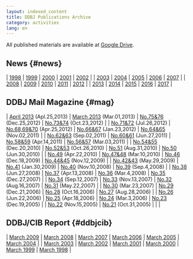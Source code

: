 ```yaml
---
layout: indexed_content
title: DDBJ Publications Archive
category: activities
lang: en
---
```


All published materials are available at [Google Drive](https://drive.google.com/drive/u/2/folders/1Q9-RtK-maEp7HsYq0i9k-MxOTSldMr7G).

## News {#news}

| [1998](/news/en/index-e.html?year%5B%5D=1998) | [1999](/news/en/index-e.html?year%5B%5D=1999) | [2000](/news/en/index-e.html?year%5B%5D=2000) | [2001](/news/en/index-e.html?year%5B%5D=2001) | [2002](/news/en/index-e.html?year%5B%5D=2002) |
| [2003](/news/en/index-e.html?year%5B%5D=2003) | [2004](/news/en/index-e.html?year%5B%5D=2004) | [2005](/news/en/index-e.html?year%5B%5D=2005) | [2006](/news/en/index-e.html?year%5B%5D=2006) | [2007](/news/en/index-e.html?year%5B%5D=2007) |
| [2008](/news/en/index-e.html?year%5B%5D=2008) | [2009](/news/en/index-e.html?year%5B%5D=2009) | [2010](/news/en/index-e.html?year%5B%5D=2010) | [2011](/news/en/index-e.html?year%5B%5D=2011) | [2012](/news/en/index-e.html?year%5B%5D=2012) |
| [2013](/news/en/index-e.html?year%5B%5D=2013) | [2014](/news/en/index-e.html?year%5B%5D=2014) | [2015](/news/en/index-e.html?year%5B%5D=2015) | [2016](/news/en/index-e.html?year%5B%5D=2016) | [2017](/news/en/index-e.html?year%5B%5D=2017) |

## DDBJ Mail Magazine {#mag}

| [April 2013](https://drive.google.com/file/d/1Wb0GwBXJXtrEhIx_HrsK5Oc1UnETGBLJ) (Apl.25,2013) | [March 2013](https://drive.google.com/file/d/1R4F1e4kKc-gFr16mUndB5HCEiyRZIUyl) (Mar.01,2013)  | [No.75&76](https://drive.google.com/file/d/1FmC2_XVPMEDLG2Zq6qrMD_fHbFEIuXiq) (Dec.25,2012) | [No.73&74](https://drive.google.com/file/d/1KIoETG1oak9kA5K0pshNzLME0sRRS5yV) (Oct.23,2012) |
| [No.71&72](https://drive.google.com/file/d/1y3R_fryxFiRfPyUbmUtpTmucAy8c8y9K) (Jul.26,2012)   | [No.68,69&70](https://drive.google.com/file/d/1wIUjYDireYszuw5EoFESl67bIIP55J0E) (Apr.25,2012) | [No.66&67](https://drive.google.com/file/d/1lr_JZfENxuiphgeCRL6Iu2aNv2O4m3Wj) (Jan.23,2012) | [No.64&65](https://drive.google.com/file/d/1HgbQy6LzRkc7PYIjZL18lr2WLt0D7gDq) (Nov.02,2011) |
| [No.62&63](https://drive.google.com/file/d/1O_vksw266iXRTH4NiOHbrWTmbLp56eK3) (Sep.02,2011)   | [No.60&61](https://drive.google.com/file/d/1hQvEawsXyGA0cH258-1ABELAx--urOb3) (Jun.27,2011)    | [No.58&59](https://drive.google.com/file/d/1eTkygmcN8SjHTLJqrGBP97qskQxJLEHk) (Apr.14,2011) | [No.56&57](https://drive.google.com/file/d/1u39Of-ZqSAIkFNnSH8nd03D_jmjFUfuz) (Mar.03,2011) |
| [No.54&55](https://drive.google.com/file/d/1b4q_Wr4K-QD6czdmt0WDTAT8R16QSmOC) (Dec.20,2010)   | [No.52&53](https://drive.google.com/file/d/1ypGHC6-0yZIuRWHILVBWc6kF1AOkfCcU) (Oct.26,2010)    | [No.51](https://drive.google.com/file/d/1XXQd_gSEveZSWxmvvpteMgi8UmT--NuA) (Aug.31,2010)    | [No.50](https://drive.google.com/file/d/1MDWGG-6cKXPfY3MiSr_TZehaZv5QZQQT) (Jun.30,2010)    |
| [No.49](https://drive.google.com/file/d/1b2nsjcm8ettEmd4f8vzF94MBi_Ql-609) (Apr.22,2010)      | [No.47&48](https://drive.google.com/file/d/1ULYK8KjwyWR3AZGP0BwJdfu_ibGj-Sri) (Mar.10,2010)    | [No.46](https://drive.google.com/file/d/1pOBLjAVy8ZyrEdyj17Gu-6fEx7VnT6z_) (Dec.18,2009)    | [No.44&45](https://drive.google.com/file/d/1zzABkfGSZgNR0_OOhRrRjbF2UDCk95jT) (Nov.12,2009) |
| [No.42&43](https://drive.google.com/file/d/1YPmfb2pcNiIF_ScPWhYSPiZY_NbN6XTf) (May.29,2009)   | [No.41](https://drive.google.com/file/d/1dWSoWzLs-ubvTC5xs-3LtYAu7e4tVP_g) (Jan.30,2009)       | [No.40](https://drive.google.com/file/d/1d-32Yvn_Wba-3XSEP7CB2N2VeAPp_Zwf) (Nov.10,2008)    | [No.39](https://drive.google.com/file/d/1ILmoL2zyFw3qHsGxgVTcniXaP36b6nyI) (Sep.4,2008)     |
| [No.38](https://drive.google.com/file/d/1SuGxHPx4hfiflO19Gq8XJOyXJl6nKfAW) (Jun.27,2008)      | [No.37](https://drive.google.com/file/d/1YfzkMLnstM0dkAuFq-YHLLRnkdjw1du7) (Apr.13,2008)       | [No.36](https://drive.google.com/file/d/1h8kA7fFGodZaozC_OHV2qr4GWyh5WSA3) (Mar.4,2008)     | [No.35](https://drive.google.com/file/d/1xMlbWmKs8ElcNn0dh5j-ldLeL0yykwdW) (Dec.27,2007)    |
| [No.34](https://drive.google.com/file/d/1A6uGOuTfscfu01XKgfR1izedwyD7upAO) (Sep.12,2007)      | [No.33](https://drive.google.com/file/d/1o7b0BWKn813gJrQNoyErmcq21ViVK54l) (Nov.13,2007)       | [No.32](https://drive.google.com/file/d/1uJBwu1aqsVPn_jGAgiHh4jZLVb8VF1xL) (Aug.16,2007)    | [No.31](https://drive.google.com/file/d/18IwqZEik4RB6OSVfoL3sk1JAycP9c4xF) (May.22,2007)    |
| [No.30](https://drive.google.com/file/d/1ztzfepxPnC2-Zg8Ltpuz2-EPHLy36Inn) (Mar.23,2007)      | [No.29](https://drive.google.com/file/d/1GL6b87AvJedadsD1MRALl2MK3dKdUk8b) (Dec.21,2006)       | [No.28](https://drive.google.com/file/d/1jFnTWQEmjO5HGM4F0QWS4hOewOb1vhCu) (Oct.16,2006)    | [No.27](https://drive.google.com/file/d/1QrllTZX5yWF6QIMlui7OUGlKXzXOnXCN) (Aug.28,2006)    |
| [No.26](https://drive.google.com/file/d/1aeO1C2vWsgYB2uBnf_Nvuj4HCbNB2Xw7) (Jun.22,2006)      | [No.25](https://drive.google.com/file/d/1YqT4qC_C00uP4dsyjghyxD8B4dm6kfdq) (Apr.18,2006)       | [No.24](https://drive.google.com/file/d/1huW9yHQl2z40IccOziAl_zHsOVoCi1GR) (Mar.3,2006)     | [No.23](https://drive.google.com/file/d/1UOy-o55d9aCIWJd37_a1D1utHeoVFZeb) (Dec.19,2005)    |
| [No.22](https://drive.google.com/file/d/1VHICY3ErWqD2J-ti6fLl9EbOaFzs3K_d) (Nov.15,2005)      | [No.21](https://drive.google.com/file/d/1m2vPwya-p0aKNtN3gdNTbZFEL_pWURNX) (Oct.31,2005)       |                                                                                             |                                                                                             |

## DDBJ/CIB Report {#ddbjcib}

| [March 2009](https://drive.google.com/file/d/1AstP0nvaTrZdMUDV6fnj--9Hz2xUNZgP) | [March 2008](https://drive.google.com/file/d/1IAL7bsXcdVi-RnVaKTEP05-qLUXbzyMf) | [March 2007](https://drive.google.com/file/d/1oO_jJM3922X7u42UVojRLR1L39rh2-67) | [March 2006](https://drive.google.com/file/d/1oYBeAfl5sWW6njbN_G8-25uvMPjCbmxi) | [March 2005](https://drive.google.com/file/d/1JmhUYrWhRKQnIK3aYgE3aAflUQ7GcqQ7) | [March 2004](https://drive.google.com/file/d/12U1Q5KDfxhn2uRGLAXrfmq4gn00VrwmZ) |
| [March 2003](https://drive.google.com/file/d/1DkkNNU9vG2AfxJ_kcrVWStdQXCshasgf) | [March 2002](https://drive.google.com/file/d/1W3Mp9gUYsimtzdTdOY6vfMmOUfxifn0q) | [March 2001](https://drive.google.com/file/d/1-dVa-CU5AJIrjk9ZhCuOJUFyAvykhSQ0) | [March 2000](https://drive.google.com/file/d/1cj293FI6bkgyB8LivOC7d2Lycd2ascNv) | [March 1999](https://drive.google.com/file/d/1Eot4klmVulLjPmzmpK4uADckZ8t_EQ3w) | [March 1998](https://drive.google.com/file/d/1PwSwBwX7fSI2e6oSqJ2slCoQk-ehFIy-) |

